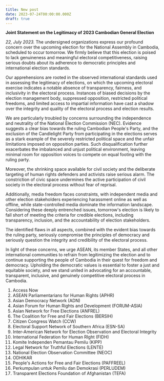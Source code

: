 ```yaml
---
title: New post
date: 2023-07-24T00:00:00.000Z
draft: true
---
```


**Joint Statement on the Legitimacy of 2023 Cambodian General Election**

*22, July 2023.* The undersigned organizations express our profound concern over the upcoming election for the National Assembly in Cambodia, scheduled to occur tomorrow. We firmly believe that this election is poised to lack genuineness and meaningful electoral competitiveness, raising serious doubts about its adherence to democratic principles and international election standards.

Our apprehensions are rooted in the observed international standards used in assessing the legitimacy of elections, on which the upcoming electoral exercise indicates a notable absence of transparency, fairness, and inclusivity in the electoral process. Instances of biased decisions by the election management body, suppressed opposition, restricted political freedoms, and limited access to impartial information have cast a shadow over the integrity and quality of the electoral process and election results.

We are particularly troubled by concerns surrounding the independence and neutrality of the National Election Commission (NEC). Evidence suggests a clear bias towards the ruling Cambodian People's Party, and the exclusion of the Candlelight Party from participating in the elections serves as a stark example of the severely restricted political space and the unfair limitations imposed on opposition parties. Such disqualification further exacerbates the imbalanced and unjust political environment, leaving minimal room for opposition voices to compete on equal footing with the ruling party.

Moreover, the shrinking space available for civil society and the deliberate targeting of human rights defenders and activists raise serious alarm. The constriction of civic space undermines the active participation of civil society in the electoral process without fear of reprisal.

Additionally, media freedom faces constraints, with independent media and other election stakeholders experiencing harassment online as well as offline, while state-controlled media dominate the information landscape. Considering these deeply entrenched issues, tomorrow's election is likely to fall short of meeting the criteria for credible elections, including transparency, inclusion, and the accountability of election stakeholders.

The identified flaws in all aspects, combined with the evident bias towards the ruling party, seriously compromise the principles of democracy and seriously question the integrity and credibility of the electoral process.

In light of these concerns, we urge ASEAN, its member States, and all other international communities to refrain from legitimizing the election and to continue supporting the people of Cambodia in their quest for freedom and democracy. Upholding the democratic values is essential to foster a just and equitable society, and we stand united in advocating for an accountable, transparent, inclusive, and genuinely competitive electoral process in Cambodia.

1. Access Now
2. ASEAN Parliamentarians for Human Rights (APHR)
3. Asian Democracy Network (ADN)
4. Asian Forum for Human Rights and Development (FORUM-ASIA)
5. Asian Network for Free Elections (ANFREL)
6. The Coalition for Free and Fair Elections (BERSIH)
7. Citizen Congress Watch (CCW)
8. Electoral Support Network of Southern Africa (ESN-SA)
9. Inter-American Network for Election Observation and Electoral Integrity
10. International Federation for Human RIght (FIDH)
11. Komite Independen Pemantau Pemilu (KIPP)
12. Legal Network for Truthful Elections (LENTE)
13. National Election Observation Committee (NEOC)
14. ODHIKAR
15. People's Actions for Free and Fair Elections (PAFFREEL)
16. Perkumpulan untuk Pemilu dan Demokrasi (PERLUDEM)
17. Transparent Elections Foundation of Afghanistan (TEFA)
